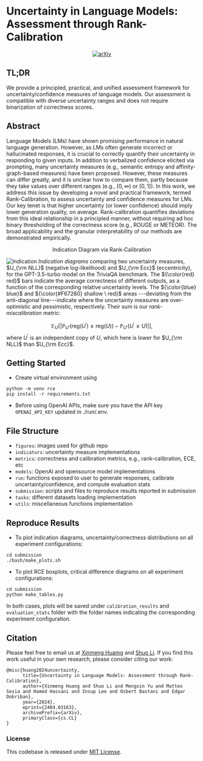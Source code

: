 # **Uncertainty in Language Models: Assessment through Rank-Calibration**
<div align="center">

[![arXiv](https://img.shields.io/badge/cs.LG-arXiv%3A2404.03163-b31b1b)](https://arxiv.org/abs/2404.03163)

</div>

## TL;DR
We provide a principled, practical, and unified assessment framework for uncertainty/confidence measures of language models. Our assessment is compatible with diverse uncertainty ranges and does not require binarization of correctness scores.

## Abstract
Language Models (LMs) have shown promising performance in natural language generation. However, as LMs often generate incorrect or hallucinated responses, it is crucial to correctly quantify their uncertainty in responding to given inputs. In addition to verbalized confidence elicited via prompting, many uncertainty measures (e.g., semantic entropy and affinity-graph-based measures) have been proposed. However, these measures can differ greatly, and it is unclear how to compare them, partly because they take values over different ranges (e.g., $[0,\infty)$ or $[0,1]$). In this work, we address this issue by developing a novel and practical framework, termed Rank-Calibration, to assess uncertainty and confidence measures for LMs. Our key tenet is that higher uncertainty (or lower confidence) should imply lower generation quality, on average. Rank-calibration quantifies deviations from this ideal relationship in a principled manner, without requiring ad hoc binary thresholding of the correctness score (e.g., ROUGE or METEOR). The broad applicability and the granular interpretability of our methods are demonstrated empirically.

<div align="center">

Indication Diagram via Rank-Calibration

</div>

<!-- ## Indication Diagram -->
![Indication](https://github.com/shuoli90/calibrate_framework/blob/main/figures/Indication.png)
*Indication diagrams* comparing two uncertainty measures, $U_{\rm NLL}$ (negative log-likelihood) and $U_{\rm Ecc}$ (eccentricity), for the GPT-3.5-turbo model on the TriviaQA benchmark. The ${\color{red} red}$ bars indicate the average correctness of different outputs, as a function of the corresponding relative uncertainty levels. The ${\color{blue} blue}$ and ${\color{#F67280} shallow \ red}$ areas
---deviating from the anti-diagonal line---indicate where the uncertainty measures are over-optimistic and pessimistic, respectively. Their sum is our *rank-miscalibration* metric:
<!-- ![Indication](https://github.com/shuoli90/calibrate_framework/blob/main/figures/RCE.png) -->
$$\mathbb{E}_{U}\left[\left|\mathbb{P}_{U'}(\text{reg}(U^\prime) \geq \text{reg}(U))-\mathbb{P}_{U'}(U^\prime \leq U)\right| \right], $$
where $U^\prime$ is an independent copy of $U$, which here is lower for $U_{\rm NLL}$ than $U_{\rm Ecc}$.

## Getting Started

- Create virtual environment using
```
python -m venv rce
pip install -r requirements.txt
```

- Before using OpenAI APIs, make sure you have the API key `OPENAI_API_KEY` updated in ./run/.env.

## File Structure
- `figures`: images used for github repo
- `indicators`: uncertainty measure implementations
- `metrics`: correctness and calibration metrics, e.g., rank-calibration, ECE, etc
- `models`: OpenAI and opensource model implementations
- `run`: functions exposed to user to generate responses, calibrate uncertainty/confidence, and compute evaluation stats
- `submission`: scripts and files to reproduce results reported in submission
- `tasks`: different datasets loading implementation
- `utils`: miscellaneous functions implementation

## Reproduce Results

- To plot indication diagrams, uncertainty/correctness distributions on all experiment configurations:
```
cd submission
./bash/make_plots.sh
```
- To plot RCE boxplots, critical difference diagrams on all experiment configurations:
```
cd submission
python make_tables.py
```
In both cases, plots will be saved under `calibration_results` and `evaluation_stats` folder with the folder names indicating the corresponding experiment configuration.

## Citation
Please feel free to email us at [Xinmeng Huamg](mailto:xinmengh@sas.upenn.edu) and [Shuo Li](mailto:lishuo1@seas.upenn.edu). If you find this work useful in your own research, please consider citing our work:
```
@misc{huang2024uncertainty,
      title={Uncertainty in Language Models: Assessment through Rank-Calibration}, 
      author={Xinmeng Huang and Shuo Li and Mengxin Yu and Matteo Sesia and Hamed Hassani and Insup Lee and Osbert Bastani and Edgar Dobriban},
      year={2024},
      eprint={2404.03163},
      archivePrefix={arXiv},
      primaryClass={cs.CL}
}
```
### License
This codebase is released under [MIT License](LICENSE).

